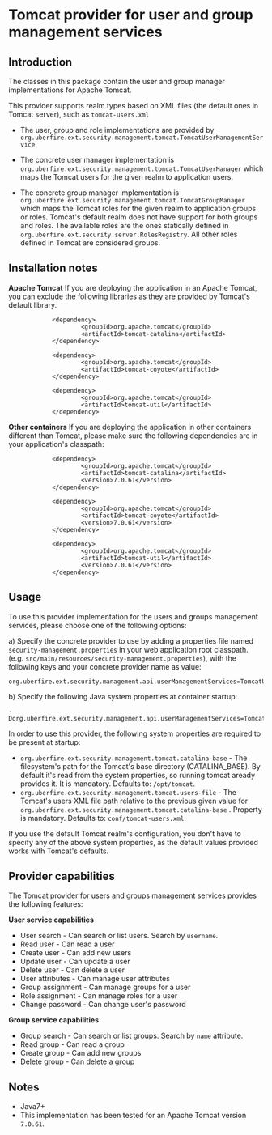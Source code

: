 Tomcat provider for user and group management services
========================================================

Introduction
------------
The classes in this package contain the user and group manager implementations for Apache Tomcat.              

This provider supports realm types based on XML files (the default ones in Tomcat server), such as `tomcat-users.xml`                                 

* The user, group and role implementations are provided by `org.uberfire.ext.security.management.tomcat.TomcatUserManagementService`

* The concrete user manager implementation is `org.uberfire.ext.security.management.tomcat.TomcatUserManager` which maps the Tomcat users for the given realm to application users.

* The concrete group manager implementation is `org.uberfire.ext.security.management.tomcat.TomcatGroupManager` which maps the Tomcat roles for the given realm to application groups or roles. Tomcat's default realm does not have support for both groups and roles. The available roles are the ones statically defined in `org.uberfire.ext.security.server.RolesRegistry`. All other roles defined in Tomcat are considered groups.

Installation notes
------------------

**Apache Tomcat**
If you are deploying the application in an Apache Tomcat, you can exclude the following libraries as they are provided by Tomcat's default library.                                                          

                <dependency>
                        <groupId>org.apache.tomcat</groupId>
                        <artifactId>tomcat-catalina</artifactId>
                </dependency>
                
                <dependency>
                        <groupId>org.apache.tomcat</groupId>
                        <artifactId>tomcat-coyote</artifactId>
                </dependency>
                
                <dependency>
                        <groupId>org.apache.tomcat</groupId>
                        <artifactId>tomcat-util</artifactId>
                </dependency>

**Other containers**
If you are deploying the application in other containers different than Tomcat, please make sure the following dependencies are in your application's classpath:                     

                <dependency>
                        <groupId>org.apache.tomcat</groupId>
                        <artifactId>tomcat-catalina</artifactId>
                        <version>7.0.61</version>
                </dependency>
                
                <dependency>
                        <groupId>org.apache.tomcat</groupId>
                        <artifactId>tomcat-coyote</artifactId>
                        <version>7.0.61</version>
                </dependency>
                
                <dependency>
                        <groupId>org.apache.tomcat</groupId>
                        <artifactId>tomcat-util</artifactId>
                        <version>7.0.61</version>
                </dependency>


Usage
-----
To use this provider implementation for the users and groups management services, please choose one of the following options:               

a) Specify the concrete provider to use by adding a properties file named `security-management.properties` in your web application root classpath. 
(e.g. `src/main/resources/security-management.properties`), with the following keys and your concrete provider name as value:                               

    org.uberfire.ext.security.management.api.userManagementServices=TomcatUserManagementService

b) Specify the following Java system properties at container startup:        

    -Dorg.uberfire.ext.security.management.api.userManagementServices=TomcatUserManagementService

In order to use this provider, the following system properties are required to be present at startup:                 

* `org.uberfire.ext.security.management.tomcat.catalina-base` - The filesystem's path for the Tomcat's base directory (CATALINA_BASE). By default it's read from the system properties, so running tomcat aready provides it. It is mandatory. Defaults to: `/opt/tomcat`.                  
* `org.uberfire.ext.security.management.tomcat.users-file` - The Tomcat's users XML file path relative to the previous given value for `org.uberfire.ext.security.management.tomcat.catalina-base` . Property is mandatory. Defaults to: `conf/tomcat-users.xml`.                  

If you use the default Tomcat realm's configuration, you don't have to specify any of the above system properties, as the default values provided works with Tomcat's defaults.                 

Provider capabilities
---------------------
The Tomcat provider for users and groups management services provides the following features:                   

**User service capabilities**
* User search - Can search or list users. Search by `username`.         
* Read user - Can read a user            
* Create user - Can add new users            
* Update user - Can update a user            
* Delete user - Can delete a user            
* User attributes - Can manage user attributes            
* Group assignment - Can manage groups for a user            
* Role assignment - Can manage roles for a user             
* Change password - Can change user's password            

**Group service capabilities**
* Group search - Can search or list groups. Search by `name` attribute.             
* Read group - Can read a group            
* Create group - Can add new groups            
* Delete group - Can delete a group            

Notes
-----
* Java7+                   
* This implementation has been tested for an Apache Tomcat version `7.0.61`.                
